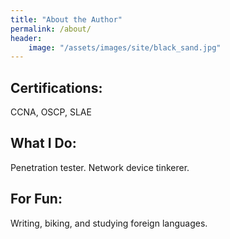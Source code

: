 ```yaml
---
title: "About the Author"
permalink: /about/
header:
    image: "/assets/images/site/black_sand.jpg"
---
```

## Certifications:
CCNA, OSCP, SLAE

## What I Do:
Penetration tester. Network device tinkerer.

## For Fun:
Writing, biking, and studying foreign languages.
